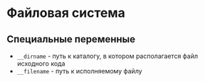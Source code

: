 # Файловая система

## Специальные переменные

* `__dirname` - путь к каталогу, в котором располагается файл исходного кода
* `__filename` - путь к исполняемому файлу